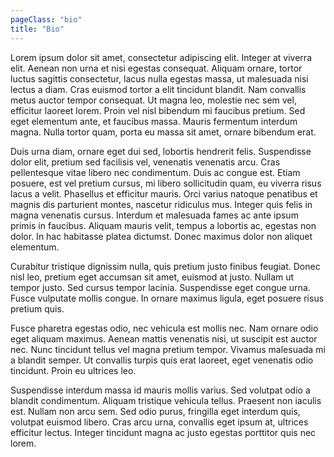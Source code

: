 ```yaml
---
pageClass: "bio"
title: "Bio"
---
```


Lorem ipsum dolor sit amet, consectetur adipiscing elit. Integer at viverra elit. Aenean non urna et nisi egestas consequat. Aliquam ornare, tortor luctus sagittis consectetur, lacus nulla egestas massa, ut malesuada nisi lectus a diam. Cras euismod tortor a elit tincidunt blandit. Nam convallis metus auctor tempor consequat. Ut magna leo, molestie nec sem vel, efficitur laoreet lorem. Proin vel nisl bibendum mi faucibus pretium. Sed eget elementum ante, et faucibus massa. Mauris fermentum interdum magna. Nulla tortor quam, porta eu massa sit amet, ornare bibendum erat.

Duis urna diam, ornare eget dui sed, lobortis hendrerit felis. Suspendisse dolor elit, pretium sed facilisis vel, venenatis venenatis arcu. Cras pellentesque vitae libero nec condimentum. Duis ac congue est. Etiam posuere, est vel pretium cursus, mi libero sollicitudin quam, eu viverra risus lacus a velit. Phasellus et efficitur mauris. Orci varius natoque penatibus et magnis dis parturient montes, nascetur ridiculus mus. Integer quis felis in magna venenatis cursus. Interdum et malesuada fames ac ante ipsum primis in faucibus. Aliquam mauris velit, tempus a lobortis ac, egestas non dolor. In hac habitasse platea dictumst. Donec maximus dolor non aliquet elementum.

Curabitur tristique dignissim nulla, quis pretium justo finibus feugiat. Donec nisl leo, pretium eget accumsan sit amet, euismod at justo. Nullam ut tempor justo. Sed cursus tempor lacinia. Suspendisse eget congue urna. Fusce vulputate mollis congue. In ornare maximus ligula, eget posuere risus pretium quis.

Fusce pharetra egestas odio, nec vehicula est mollis nec. Nam ornare odio eget aliquam maximus. Aenean mattis venenatis nisi, ut suscipit est auctor nec. Nunc tincidunt tellus vel magna pretium tempor. Vivamus malesuada mi a blandit semper. Ut convallis turpis quis erat laoreet, eget venenatis odio tincidunt. Proin eu ultrices leo.

Suspendisse interdum massa id mauris mollis varius. Sed volutpat odio a blandit condimentum. Aliquam tristique vehicula tellus. Praesent non iaculis est. Nullam non arcu sem. Sed odio purus, fringilla eget interdum quis, volutpat euismod libero. Cras arcu urna, convallis eget ipsum at, ultrices efficitur lectus. Integer tincidunt magna ac justo egestas porttitor quis nec lorem.
